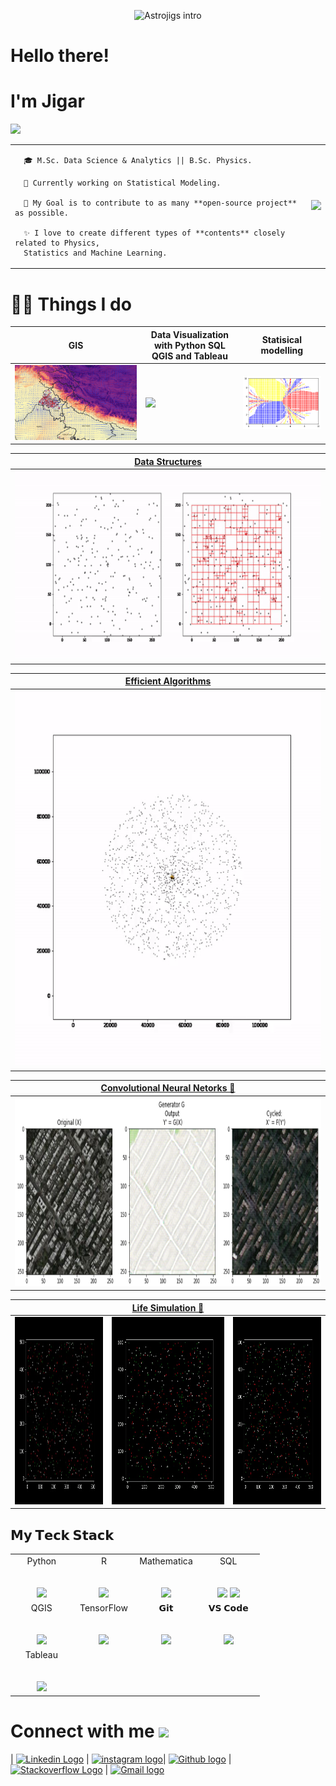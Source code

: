 
<p align="center">
  <img src="./gifs/astrojigs.gif" alt="Astrojigs intro" width="500"/>
</p>

# Hello there!
# I'm Jigar
<img src="https://github.com/TheDudeThatCode/TheDudeThatCode/blob/master/Assets/Hi.gif" width="29px">


<table>
  <tr>
    <td valign="center">
    
      🎓 M.Sc. Data Science & Analytics || B.Sc. Physics.
      
      🌱 Currently working on Statistical Modeling.
      
      🎯 My Goal is to contribute to as many **open-source project** as possible.
      
      ✨ I love to create different types of **contents** closely related to Physics, 
      Statistics and Machine Learning.
<td >
      <img src="https://media.tenor.com/iTtJ7nAqpIcAAAAC/stray-coding.gif" width="190px">
    </td>
    
  </tr>
  </table>

<p align="center">
  <h1> 🧑‍💻 Things I do </h1>
</p>

|GIS|Data Visualization with Python SQL QGIS and Tableau|Statisical modelling|
|--|--|--|
|![](https://github.com/Astrojigs/Delhi-air-pollution-reasons/blob/main/Photos/terrain%20with%20wind%20data%20in%20Novemeber.png)|![](https://user-images.githubusercontent.com/63223240/137791129-57aa84d9-69a7-480e-883f-1909c7b7dc14.png)|![](https://github.com/Astrojigs/Chaos-Pattern-and-Physics/raw/main/100.png)|


| [Data Structures](https://github.com/Astrojigs/Orbital-simulations)|
|--|
|<img src = "https://github.com/Astrojigs/Orbital-simulations/blob/main/Outputs/GIF/Barnes_hut_dual_gif.gif" height=302px>|

|[Efficient Algorithms](https://github.com/Astrojigs/Orbital-simulations)|
|--|
|<img src = "https://github.com/Astrojigs/Orbital-simulations/blob/main/Outputs/GIF/galaxy_sim_barnes_hut.gif" height=602px>|

| [Convolutional Neural Netorks 🤖](https://github.com/Astrojigs/Aerial-images-to-maps) |
|--|
|[<img src="https://github.com/Astrojigs/Aerial-images-to-maps/blob/main/Images/example%20images/cycgan_256op.png" height=302px>](https://github.com/Astrojigs/Aerial-images-to-maps)|

||[Life Simulation 🌱](https://github.com/Astrojigs/Life-Simulation)||
|---|---|---|
|[<img src="https://github.com/Astrojigs/Life-Simulation/blob/main/Outputs/demo2_gif.gif" height=300 width=300>](https://github.com/Astrojigs/Life-Simulation/blob/main/Outputs/demo2_gif.gif)|[<img src="https://github.com/Astrojigs/Life-Simulation/blob/main/Outputs/demo3_gif.gif" height=300 width=300>](https://github.com/Astrojigs/Life-Simulation/blob/main/Outputs/demo3_gif.gif)|[<img src="https://github.com/Astrojigs/Life-Simulation/blob/main/Outputs/demo4_gif.gif" height=300 width=300>](https://github.com/Astrojigs/Life-Simulation/blob/main/Outputs/demo4_gif.gif)|


## 𝗠𝘆 𝗧𝗲𝗰𝗸 𝗦𝘁𝗮𝗰𝗸

<table>
  <tbody>
    <tr valign="top">
      <td width="25%" align="center">
        <span>Python</span><br><br><br>
        <img height="64px" src="https://abrudz.github.io/logos/Python.svg">
      </td>
      <td width="25%" align="center">
        <span>R</span><br><br><br>
        <img height="64px" src="https://abrudz.github.io/logos/R.svg">
      </td>
      <td width="25%" align="center">
        <span>Mathematica</span><br><br><br>
        <img height="64px" src="https://upload.wikimedia.org/wikipedia/commons/thumb/2/20/Mathematica_Logo.svg/190px-Mathematica_Logo.svg.png">
      </td>
      <td width="25%" align="center">
        <span>SQL</span><br><br><br>
        <img height="64px" src="https://cdn.iconscout.com/icon/free/png-128/postgresql-11-1175122.png">
        <img height="64px" src="https://www.vectorlogo.zone/logos/mysql/mysql-ar21.svg">
      </td>
    </tr>
    <tr valign="top">
      <td width="25%" align="center">
        <span>QGIS</span><br><br><br>
        <img height="64px" src="https://www.vectorlogo.zone/logos/qgis/qgis-ar21.svg">
      </td>
      <td width="25%" align="center">
        <span>TensorFlow</span><br><br><br>
        <img height="64px" src="https://www.vectorlogo.zone/logos/tensorflow/tensorflow-ar21.svg">
      </td>
      <td width="25%" align="center">
        <span>𝗚𝗶𝘁</span><br><br><br>
        <img height="64px" src="https://cdn.svgporn.com/logos/git-icon.svg">
      </td>
      <td width="25%" align="center">
        <span>𝗩𝗦 𝗖𝗼𝗱𝗲</span><br><br><br>
        <img height="64px" src="https://cdn.svgporn.com/logos/visual-studio-code.svg">
      </td>
    </tr>
    <tr valign="top">
      <td width="25%" align="center">
        <span>Tableau</span><br><br><br>
        <img height="64px" src="https://vectorwiki.com/images/Tb8i6__tableau-logo.svg">
      </td>
    </tr>
  </tbody>
</table>

# Connect with me [<img src="https://github.com/TheDudeThatCode/TheDudeThatCode/blob/master/Assets/Handshake.gif" height="32px">](mailto:astrojigs24@gmail.com)



| [<img src="https://github.com/TheDudeThatCode/TheDudeThatCode/blob/master/Assets/Linkedin.svg" alt="Linkedin Logo" width="32">](https://www.linkedin.com/in/astrojigs/) | [<img src="https://github.com/TheDudeThatCode/TheDudeThatCode/blob/master/Assets/Instagram.svg" alt="instagram logo" width="32">](https://www.instagram.com/astrojigs24/)| [<img src="https://cdn.svgporn.com/logos/github-icon.svg" alt="Github logo" width="34">](https://github.com/Astrojigs) | [<img src="https://cdn.svgporn.com/logos/stackoverflow-icon.svg" alt="Stackoverflow Logo" width="28">](https://stackoverflow.com/users/13140685/jigar) | [<img src="https://github.com/TheDudeThatCode/TheDudeThatCode/blob/master/Assets/Gmail.svg" alt="Gmail logo" height="32">](mailto:astrojigs24@gmail.com)

<!---
Astrojigs/Astrojigs is a ✨ special ✨ repository because its `README.md` (this file) appears on your GitHub profile.
You can click the Preview link to take a look at your changes.
--->

